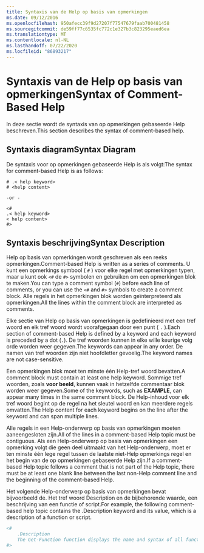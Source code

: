 ```yaml
---
title: Syntaxis van de Help op basis van opmerkingen
ms.date: 09/12/2016
ms.openlocfilehash: 950afecc39f9d27207f77547679faab700481458
ms.sourcegitcommit: de59ff77c6535fc772c1e327b3c823295eaed6ea
ms.translationtype: MT
ms.contentlocale: nl-NL
ms.lasthandoff: 07/22/2020
ms.locfileid: "86893217"
---
```

# <a name="syntax-of-comment-based-help"></a><span data-ttu-id="2ad2c-102">Syntaxis van de Help op basis van opmerkingen</span><span class="sxs-lookup"><span data-stu-id="2ad2c-102">Syntax of Comment-Based Help</span></span>

<span data-ttu-id="2ad2c-103">In deze sectie wordt de syntaxis van op opmerkingen gebaseerde Help beschreven.</span><span class="sxs-lookup"><span data-stu-id="2ad2c-103">This section describes the syntax of comment-based help.</span></span>

## <a name="syntax-diagram"></a><span data-ttu-id="2ad2c-104">Syntaxis diagram</span><span class="sxs-lookup"><span data-stu-id="2ad2c-104">Syntax Diagram</span></span>

 <span data-ttu-id="2ad2c-105">De syntaxis voor op opmerkingen gebaseerde Help is als volgt:</span><span class="sxs-lookup"><span data-stu-id="2ad2c-105">The syntax for comment-based Help is as follows:</span></span>

```
# .< help keyword>
# <help content>

-or -

<#
.< help keyword>
< help content>
#>
```

## <a name="syntax-description"></a><span data-ttu-id="2ad2c-106">Syntaxis beschrijving</span><span class="sxs-lookup"><span data-stu-id="2ad2c-106">Syntax Description</span></span>

 <span data-ttu-id="2ad2c-107">Help op basis van opmerkingen wordt geschreven als een reeks opmerkingen.</span><span class="sxs-lookup"><span data-stu-id="2ad2c-107">Comment-based Help is written as a series of comments.</span></span> <span data-ttu-id="2ad2c-108">U kunt een opmerkings symbool ( `#` ) voor elke regel met opmerkingen typen, maar u kunt ook `<#` de `#>` symbolen en gebruiken om een opmerkingen blok te maken.</span><span class="sxs-lookup"><span data-stu-id="2ad2c-108">You can type a comment symbol (`#`) before each line of comments, or you can use the `<#` and `#>` symbols to create a comment block.</span></span> <span data-ttu-id="2ad2c-109">Alle regels in het opmerkingen blok worden geïnterpreteerd als opmerkingen.</span><span class="sxs-lookup"><span data-stu-id="2ad2c-109">All the lines within the comment block are interpreted as comments.</span></span>

 <span data-ttu-id="2ad2c-110">Elke sectie van Help op basis van opmerkingen is gedefinieerd met een tref woord en elk tref woord wordt voorafgegaan door een punt ( `.` ).</span><span class="sxs-lookup"><span data-stu-id="2ad2c-110">Each section of comment-based Help is defined by a keyword and each keyword is preceded by a dot (`.`).</span></span> <span data-ttu-id="2ad2c-111">De tref woorden kunnen in elke wille keurige volg orde worden weer gegeven.</span><span class="sxs-lookup"><span data-stu-id="2ad2c-111">The keywords can appear in any order.</span></span> <span data-ttu-id="2ad2c-112">De namen van tref woorden zijn niet hoofdletter gevoelig.</span><span class="sxs-lookup"><span data-stu-id="2ad2c-112">The keyword names are not case-sensitive.</span></span>

 <span data-ttu-id="2ad2c-113">Een opmerkingen blok moet ten minste één Help-tref woord bevatten.</span><span class="sxs-lookup"><span data-stu-id="2ad2c-113">A comment block must contain at least one help keyword.</span></span> <span data-ttu-id="2ad2c-114">Sommige tref woorden, zoals **voor beeld**, kunnen vaak in hetzelfde commentaar blok worden weer gegeven.</span><span class="sxs-lookup"><span data-stu-id="2ad2c-114">Some of the keywords, such as **EXAMPLE**, can appear many times in the same comment block.</span></span> <span data-ttu-id="2ad2c-115">De Help-inhoud voor elk tref woord begint op de regel na het sleutel woord en kan meerdere regels omvatten.</span><span class="sxs-lookup"><span data-stu-id="2ad2c-115">The Help content for each keyword begins on the line after the keyword and can span multiple lines.</span></span>

 <span data-ttu-id="2ad2c-116">Alle regels in een Help-onderwerp op basis van opmerkingen moeten aaneengesloten zijn.</span><span class="sxs-lookup"><span data-stu-id="2ad2c-116">All of the lines in a comment-based Help topic must be contiguous.</span></span> <span data-ttu-id="2ad2c-117">Als een Help-onderwerp op basis van opmerkingen een opmerking volgt die geen deel uitmaakt van het Help-onderwerp, moet er ten minste één lege regel tussen de laatste niet-Help opmerkings regel en het begin van de op opmerkingen gebaseerde Help zijn.</span><span class="sxs-lookup"><span data-stu-id="2ad2c-117">If a comment-based Help topic follows a comment that is not part of the Help topic, there must be at least one blank line between the last non-Help comment line and the beginning of the comment-based Help.</span></span>

 <span data-ttu-id="2ad2c-118">Het volgende Help-onderwerp op basis van opmerkingen bevat bijvoorbeeld de. Het tref woord Description en de bijbehorende waarde, een beschrijving van een functie of script.</span><span class="sxs-lookup"><span data-stu-id="2ad2c-118">For example, the following comment-based help topic contains the .Description keyword and its value, which is a description of a function or script.</span></span>

```powershell
<#
    .Description
    The Get-Function function displays the name and syntax of all functions in the session.
#>
```
